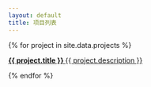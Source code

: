 ```yaml
---
layout: default
title: 项目列表
---
```


<link rel="stylesheet" href="./project.css" type="text/css" /> 
<div class="container">
    {% for project in site.data.projects %}
        <a target="_blank" href="{{ project.url }}">
            <p>
                <strong> {{ project.title }} </strong>
                <span>{{ project.description }}</span>
            </p>
        </a>
    {% endfor %}
</div>

<script>
 
tk.comment.isHaveComment = false;
jQuery(document).ready(function(){
   $(".ad-page-footer").css("position","relative").css("bottom","0px").css("width","100%");
   $(".ad-page-footer").css("z-index","11");
   $(".ad-page-footer").css("background-color","rgb(80, 80, 80)");
});
</script>
